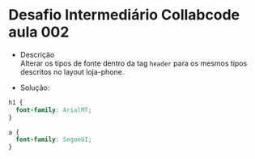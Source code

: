 # Desafio Intermediário Collabcode aula 002
 - Descrição  
 Alterar os tipos de fonte dentro da tag `header` para os mesmos tipos descritos no layout loja-phone.

 - Solução:  
 ```css
 h1 {
   font-family: ArialMT;
}

a {
   font-family: SegoeUI;
}
```